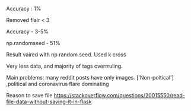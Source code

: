 Accuracy : 1%

Removed flair < 3

Accuracy - 3-5%

np.randomseed - 51%

Result vaired with np random seed.
Used k cross


Very less data, and majority of tags overrruling.

Main problems: 
many reddit posts have only images.
['Non-poltical'] ,political and coronavirus flare dominating


Reason to save file
https://stackoverflow.com/questions/20015550/read-file-data-without-saving-it-in-flask
